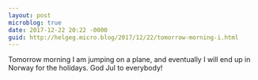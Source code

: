 ```yaml
---
layout: post
microblog: true
date: 2017-12-22 20:22 -0000
guid: http://helgeg.micro.blog/2017/12/22/tomorrow-morning-i.html
---
```

Tomorrow morning I am jumping on a plane, and eventually I will end up in Norway for the holidays. God Jul to everybody!
